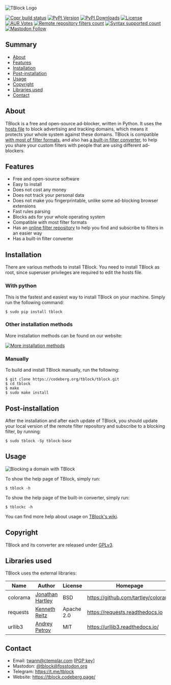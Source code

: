 ![TBlock Logo](https://tblock.codeberg.page/static/banner.png)

[![Copr build status](https://copr.fedorainfracloud.org/coprs/twann/tblock/package/tblock/status_image/last_build.png)](https://copr.fedorainfracloud.org/coprs/twann/tblock/package/tblock/)
[![PyPI Version](https://img.shields.io/pypi/v/tblock)](https://pypi.org/project/tblock/)
[![PyPI Downloads](https://static.pepy.tech/personalized-badge/tblock?period=total&units=international_system&left_color=grey&right_color=brightgreen&left_text=Downloads)](https://pepy.tech/project/tblock)
[![License](https://img.shields.io/pypi/l/tblock.svg?color=red)](https://www.gnu.org/licenses/gpl-3.0.html)
[![AUR Votes](https://img.shields.io/aur/votes/tblock)](https://aur.archlinux.org/packages/tblock/)
[![Remote repository filters count](https://img.shields.io/badge/remote%20repository-37%20filters-orange)](https://tblock.codeberg.page/repo/index.xml)
[![Syntax supported count](https://img.shields.io/badge/syntax%20supported-6-ff69b4)](https://codeberg.org/tblock/tblock/src/branch/main/docs/FILTER_SYNTAX_SUPPORTED.md)
[![Mastodon Follow](https://img.shields.io/mastodon/follow/000327557?domain=https%3A%2F%2Ffosstodon.org&style=social)](https://fosstodon.org/@tblock)

## Summary

- [About](#about)
- [Features](#features)
- [Installation](#installation)
- [Post-installation](#post-installation)
- [Usage](#usage)
- [Copyright](#copyright)
- [Libraries used](#libraries-used)
- [Contact](#contact)

## About

TBlock is a free and open-source ad-blocker, written in Python. It uses the [hosts file](https://codeberg.org/tblock/tblock/wiki/FAQ) to block advertising and tracking domains, which means it protects your whole system against these domains. TBlock is compatible [with most of filter formats](docs/FILTER_SYNTAX_SUPPORTED.md), and also has [a built-in filter converter](https://codeberg.org/tblock/tblock/wiki/How-to-use-the-converter), to help you share your custom filters with people that are using different ad-blockers. 

## Features

+ Free and open-source software
+ Easy to install
+ Does not cost any money
+ Does not track your personal data
+ Does not make you fingerprintable, unlike some ad-blocking browser extensions
+ Fast rules parsing
+ Blocks ads for your whole operating system
+ Compatible with most filter formats
+ Has an [online filter repository](https://codeberg.org/tblock/tblock/wiki/Remote-filters-repository) to help you find and subscribe to filters in an easier way
+ Has a built-in filter converter

## Installation

There are various methods to install TBlock. You need to install TBlock as root, since superuser privileges are required to edit the hosts file.

### With python

This is the fastest and easiest way to install TBlock on your machine. Simply run the following command:

```shell
$ sudo pip install tblock
```

### Other installation methods

More installation methods can be found on our website:

[![More installation methods](https://img.shields.io/badge/Install%20it-now-blue?style=for-the-badge&logo=python)](https://tblock.codeberg.page/install)

### Manually

To build and install TBlock manually, run the following:

```shell
$ git clone https://codeberg.org/tblock/tblock.git
$ cd tblock
$ make
$ sudo make install
```

## Post-installation

After the installation and after each update of TBlock, you should update your local version of the remote filter repository and subscribe to a blocking filter, by running:
```shell
$ sudo tblock -Sy tblock-base
```

## Usage

![Blocking a domain with TBlock](https://tblock.codeberg.page/static/tblock-animation.gif)

To show the help page of TBlock, simply run:
```shell
$ tblock -h
```
To show the help page of the built-in converter, simply run:
```shell
$ tblockc -h
```

You can find more help about usage on [TBlock's wiki](https://codeberg.org/tblock/tblock/wiki/Home).

## Copyright

TBlock and its converter are released under [GPLv3](LICENSE).

## Libraries used

TBlock uses the external libraries:

| Name | Author | License | Homepage |
| --- | --- | --- | --- |
| colorama | [Jonathan Hartley](mailto:tartley@tartley.com) | BSD | https://github.com/tartley/colorama |
| requests | [Kenneth Reitz](mailto:me@kennethreitz.org) | Apache 2.0 | https://requests.readthedocs.io |
| urllib3 | [Andrey Petrov](mailto:andrey.petrov@shazow.net) | MIT | https://urllib3.readthedocs.io/ |

## Contact

- Email: twann@ctemplar.com [[PGP key](https://tblock.codeberg.page/uploads/keys/twann.asc)]
- Mastodon: [@tblock@fosstodon.org](https://fosstodon.org/@tblock)
- Telegram: https://t.me/tblock
- Website: https://tblock.codeberg.page/
